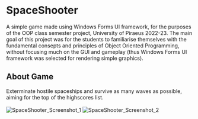 # SpaceShooter

A simple game made using Windows Forms UI framework, for the purposes of the OOP class semester project, University of Piraeus 2022-23. The main goal of this project was for the students to familiarise themselves with the fundamental consepts and principles of Object Oriented Programming, without focusing much on the GUI and gameplay (thus Windows Forms UI framework was selected for rendering simple graphics).

## About Game

Exterminate hostile spaceships and survive as many waves as possible, aiming for the top of the highscores list. <br><br>
![SpaceShooter_Screenshot_1](https://github.com/gmarma23/SpaceShooter/assets/100040302/bb6a3a34-4561-463c-b5c3-5638605eef57)
![SpaceShooter_Screenshot_2](https://github.com/gmarma23/SpaceShooter/assets/100040302/fc8bea7e-1445-4602-9741-ea593c9a59d9)
